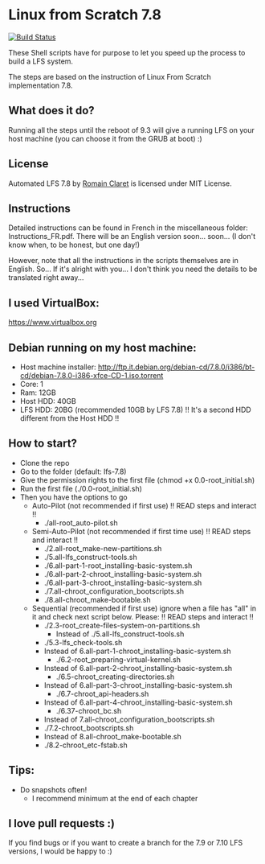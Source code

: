 # Linux from Scratch 7.8
[![Build Status](https://travis-ci.org/Rocla/lfs-7.8.svg?branch=master)](https://travis-ci.org/Rocla/lfs-7.8)

These Shell scripts have for purpose to let you speed up the process to build a LFS system.

The steps are based on the instruction of Linux From Scratch implementation 7.8.

## What does it do?
Running all the steps until the reboot of 9.3 will give a running LFS on your host machine (you can choose it from the GRUB at boot) :)

## License

Automated LFS 7.8 by [Romain Claret](http://romainclaret.com) is licensed under MIT License.

## Instructions
Detailed instructions can be found in French in the miscellaneous folder: Instructions_FR.pdf.
There will be an English version soon... soon... (I don't know when, to be honest, but one day!)

However, note that all the instructions in the scripts themselves are in English. So... If it's alright with you... I don't think you need the details to be translated right away...

## I used VirtualBox:
https://www.virtualbox.org

## Debian running on my host machine:
- Host machine installer: http://ftp.it.debian.org/debian-cd/7.8.0/i386/bt-cd/debian-7.8.0-i386-xfce-CD-1.iso.torrent
- Core: 1
- Ram: 12GB
- Host HDD: 40GB
- LFS HDD: 20BG (recommended 10GB by LFS 7.8) !! It's a second HDD different from the Host HDD !!

## How to start?
- Clone the repo
- Go to the folder (default: lfs-7.8)
- Give the permission rights to the first file (chmod +x 0.0-root_initial.sh)
- Run the first file (./0.0-root_initial.sh)
- Then you have the options to go
  - Auto-Pilot (not recommended if first use) !! READ steps and interact !!
    - ./all-root_auto-pilot.sh
  - Semi-Auto-Pilot (not recommended if first time use) !! READ steps and interact !!
    - ./2.all-root_make-new-partitions.sh
    - ./5.all-lfs_construct-tools.sh
    - ./6.all-part-1-root_installing-basic-system.sh
    - ./6.all-part-2-chroot_installing-basic-system.sh
    - ./6.all-part-3-chroot_installing-basic-system.sh
    - ./7.all-chroot_configuration_bootscripts.sh
    - ./8.all-chroot_make-bootable.sh
  - Sequential (recommended if first use) ignore when a file has "all" in it and check next script below. Please: !! READ steps and interact !!
    - ./2.3-root_create-files-system-on-partitions.sh
      - Instead of ./5.all-lfs_construct-tools.sh
    - ./5.3-lfs_check-tools.sh
    - Instead of 6.all-part-1-chroot_installing-basic-system.sh
      - ./6.2-root_preparing-virtual-kernel.sh
    - Instead of 6.all-part-2-chroot_installing-basic-system.sh
      - ./6.5-chroot_creating-directories.sh
    - Instead of 6.all-part-3-chroot_installing-basic-system.sh
      - ./6.7-chroot_api-headers.sh
    - Instead of 6.all-part-4-chroot_installing-basic-system.sh
      - ./6.37-chroot_bc.sh
    - Instead of 7.all-chroot_configuration_bootscripts.sh
    - ./7.2-chroot_bootscripts.sh
    - Instead of 8.all-chroot_make-bootable.sh
    - ./8.2-chroot_etc-fstab.sh

## Tips:
- Do snapshots often!
  - I recommend minimum at the end of each chapter

## I love pull requests :)
If you find bugs or if you want to create a branch for the 7.9 or 7.10 LFS versions, I would be happy to :)
